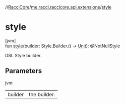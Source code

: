 //[RacciCore](../../index.md)/[me.racci.raccicore.api.extensions](index.md)/[style](style.md)

# style

[jvm]\
fun [style](style.md)(builder: Style.Builder.() -&gt; [Unit](https://kotlinlang.org/api/latest/jvm/stdlib/kotlin/-unit/index.html)): @NotNullStyle

DSL Style builder.

## Parameters

jvm

| | |
|---|---|
| builder | the builder. |
